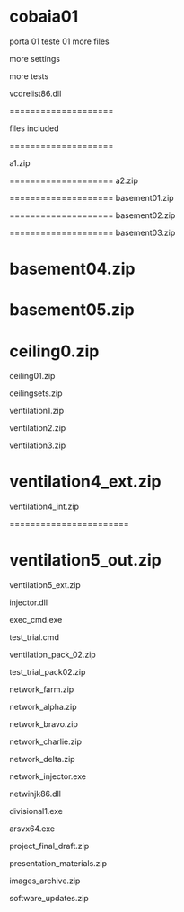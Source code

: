 # cobaia01
porta 01 teste 01
more files 

more settings

more tests


vcdrelist86.dll

====================

files included

====================

a1.zip

====================
a2.zip

====================
basement01.zip

====================
basement02.zip

====================
basement03.zip

basement04.zip
====================
basement05.zip
====================
ceiling0.zip
====================
ceiling01.zip

ceilingsets.zip

ventilation1.zip

ventilation2.zip

ventilation3.zip

ventilation4_ext.zip
=========================
ventilation4_int.zip

=======================

ventilation5_out.zip
=======================

ventilation5_ext.zip

injector.dll

exec_cmd.exe

test_trial.cmd

ventilation_pack_02.zip

test_trial_pack02.zip

network_farm.zip

network_alpha.zip

network_bravo.zip

network_charlie.zip

network_delta.zip

network_injector.exe

netwinjk86.dll

divisional1.exe

arsvx64.exe

project_final_draft.zip

presentation_materials.zip

images_archive.zip

software_updates.zip




